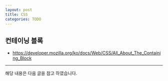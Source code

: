 ```yaml
---
layout: post
title: CSS
categories: TODO
---
```



## 컨테이닝 블록

- https://developer.mozilla.org/ko/docs/Web/CSS/All_About_The_Containing_Block

---

해당 내용은 다음 글을 참고 하였습니다.
